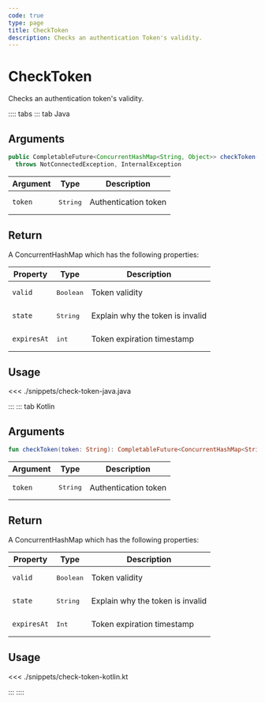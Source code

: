 ```yaml
---
code: true
type: page
title: CheckToken
description: Checks an authentication Token's validity.
---
```


# CheckToken

Checks an authentication token's validity.

:::: tabs
::: tab Java

## Arguments

```java
public CompletableFuture<ConcurrentHashMap<String, Object>> checkToken(String token)
  throws NotConnectedException, InternalException
```

| Argument | Type              | Description |
|----------|-------------------|-------------|
| `token`  | <pre>String</pre> | Authentication token   |

## Return

A ConcurrentHashMap which has the following properties:

| Property     | Type              | Description                      |
|--------------|-------------------|----------------------------------|
| `valid`      | <pre>Boolean</pre>   | Token validity                   |
| `state`      | <pre>String</pre> | Explain why the token is invalid |
| `expiresAt` | <pre>int</pre>  | Token expiration timestamp       |

## Usage

<<< ./snippets/check-token-java.java

:::
::: tab Kotlin

## Arguments

```kotlin
fun checkToken(token: String): CompletableFuture<ConcurrentHashMap<String, Any?>>
```

| Argument | Type              | Description |
|----------|-------------------|-------------|
| `token`  | <pre>String</pre> | Authentication token   |

## Return

A ConcurrentHashMap which has the following properties:

| Property     | Type              | Description                      |
|--------------|-------------------|----------------------------------|
| `valid`      | <pre>Boolean</pre>   | Token validity                   |
| `state`      | <pre>String</pre> | Explain why the token is invalid |
| `expiresAt` | <pre>Int</pre>  | Token expiration timestamp       |

## Usage

<<< ./snippets/check-token-kotlin.kt

:::
::::